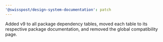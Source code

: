 ```yaml
---
'@swisspost/design-system-documentation': patch
---
```


Added v9 to all package dependency tables, moved each table to its respective package documentation, and removed the global compatibility page.
